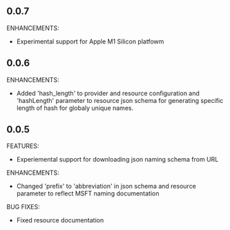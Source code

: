 ## 0.0.7

ENHANCEMENTS:

* Experimental support for Apple M1 Silicon platfowm

## 0.0.6

ENHANCEMENTS:

* Added 'hash_length' to provider and resource configuration and 'hashLength' parameter to resource json schema for generating specific length of hash for globaly unique names.

## 0.0.5

FEATURES:

* Experiemental support for downloading json naming schema from URL

ENHANCEMENTS:

* Changed 'prefix' to 'abbreviation' in json schema and resource parameter to reflect MSFT naming documentation

BUG FIXES:

* Fixed resource documentation

